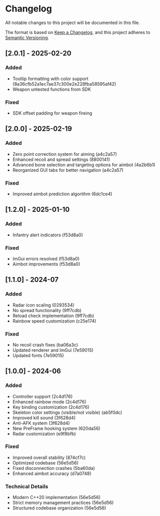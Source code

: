 # Changelog

All notable changes to this project will be documented in this file.

The format is based on [Keep a Changelog](https://keepachangelog.com/en/1.1.0/),
and this project adheres to [Semantic Versioning](https://semver.org/).

## [2.0.1] - 2025-02-20
### Added
- Tooltip formatting with color support (8a36cfb52a1ec7ae37c300e2e228fba58595af42)
- Weapon untested functions from SDK
### Fixed
- SDK offset padding for weapon fireing

## [2.0.0] - 2025-02-19
### Added
- Zero point correction system for aiming (a4c2a57)
- Enhanced recoil and spread settings (8800141)
- Advanced bone selection and targeting options for aimbot (4a2b6b1)
- Reorganized GUI tabs for better navigation (a4c2a57)
### Fixed
- Improved aimbot prediction algorithm (6dc1ce4)

## [1.2.0] - 2025-01-10
### Added
- Infantry alert indicators (f53d8a0)
### Fixed
- ImGui errors resolved (f53d8a0)
- Aimbot improvements (f53d8a0)

## [1.1.0] - 2024-07
### Added
- Radar icon scaling (0293534)
- No spread functionality (9ff7cdb)
- Reload check implementation (9ff7cdb)
- Rainbow speed customization (c25e174)
### Fixed
- No recoil crash fixes (ba06a3c)
- Updated renderer and ImGui (7e59015)
- Updated fonts (7e59015)

## [1.0.0] - 2024-06
### Added
- Controller support (2c4d176)
- Enhanced rainbow mode (2c4d176)
- Key binding customization (2c4d176)
- Skeleton color settings (visible/not visible) (ab5f0dc)
- Improved kill sound (3f628d4)
- Anti-AFK system (3f628d4)
- New PreFrame hooking system (620da56)
- Radar customization (e9f8bfb)

### Fixed
- Improved overall stability (874cf7c)
- Optimized codebase (56e5d56)
- Fixed disconnection crashes (5ba60da)
- Enhanced aimbot accuracy (d7a0748)

### Technical Details
- Modern C++20 implementation (56e5d56)
- Strict memory management practices (56e5d56)
- Structured codebase organization (56e5d56) 